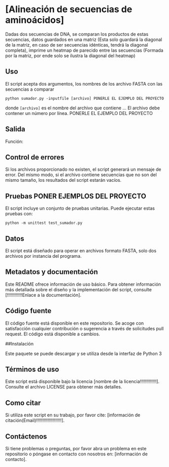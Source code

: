 
# [Alineación de secuencias de aminoácidos]

Dadas dos secuencias de DNA, se comparan los productos de estas secuencias, datos guardados en una matriz (Esta solo guardará la diagonal de la matriz, en caso de ser secuencias idénticas, tendrá la diagonal completa), imprime un heatmap de parecido entre las secuencias (Formada por la matriz, por ende solo se ilustra la diagonal del heatmap)

## Uso

El script acepta dos argumentos, los nombres de los archivo FASTA con las secuencias a comparar

```
python sumador.py -inputfile [archivo] PONERLE EL EJEMPLO DEL PROYECTO
```


donde `[archivo]` es el nombre del archivo que contiene ... El archivo debe contener un número por línea. PONERLE EL EJEMPLO DEL PROYECTO



## Salida

Función: 

## Control de errores

Si los archivos proporcionado no existen, el script generará un mensaje de error. Del mismo modo, si el archivo contiene secuencias que no son del mismo tamaño, los resultados del script estarán vacíos.

## Pruebas PONER EJEMPLOS DEL PROYECTO

El script incluye un conjunto de pruebas unitarias. Puede ejecutar estas pruebas con:

```
python -m unittest test_sumador.py
```

## Datos

El script está diseñado para operar en archivos formato FASTA, solo dos archivos por instancia del programa.

## Metadatos y documentación

Este README ofrece información de uso básico. Para obtener información más detallada sobre el diseño y la implementación del script, consulte [!!!!!!!!!!!!Enlace a la documentación].

## Código fuente

El código fuente está disponible en este repositorio. Se acoge con satisfacción cualquier contribución o sugerencia a través de solicitudes pull request.
El código está disponible a cambios.

##Instalación 

Este paquete se puede descargar y se utiliza desde la interfaz de Python 3

## Términos de uso

Este script está disponible bajo la licencia [nombre de la licencia!!!!!!!!!!!!!]. Consulte el archivo LICENSE para obtener más detalles.

## Como citar

Si utiliza este script en su trabajo, por favor cite: [información de citación(Email)!!!!!!!!!!!!!!!!!!!!].

## Contáctenos

Si tiene problemas o preguntas, por favor abra un problema en este repositorio o póngase en contacto con nosotros en: [información de contacto].
